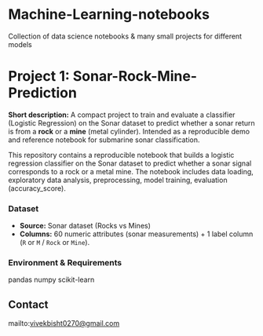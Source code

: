 # Machine-Learning-notebooks
Collection of data science notebooks &amp; many small projects for different models

# Project 1: Sonar-Rock-Mine-Prediction

**Short description:** A compact project to train and evaluate a classifier (Logistic Regression) on the Sonar dataset to predict whether a sonar return is from a **rock** or a **mine** (metal cylinder). Intended as a reproducible demo and reference notebook for submarine sonar classification.

This repository contains a reproducible notebook that builds a logistic regression classifier on the Sonar dataset to predict whether a sonar signal corresponds to a rock or a metal mine. The notebook includes data loading, exploratory data analysis, preprocessing, model training, evaluation (accuracy_score).

### Dataset
* **Source:** Sonar dataset (Rocks vs Mines)
* **Columns:** 60 numeric attributes (sonar measurements) + 1 label column (`R` or `M` / `Rock` or `Mine`).

### Environment & Requirements
pandas
numpy
scikit-learn



## Contact
mailto:vivekbisht0270@gmail.com
